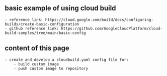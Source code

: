 ## basic example of using cloud build
    - reference link: https://cloud.google.com/build/docs/configuring-builds/create-basic-configuration
    - github reference link: https://github.com/GoogleCloudPlatform/cloud-build-samples/tree/main/basic-config

## content of this page
    - create and develop a cloudbuild.yaml config file for:
        - build custom image
        - push custom image to repository
        